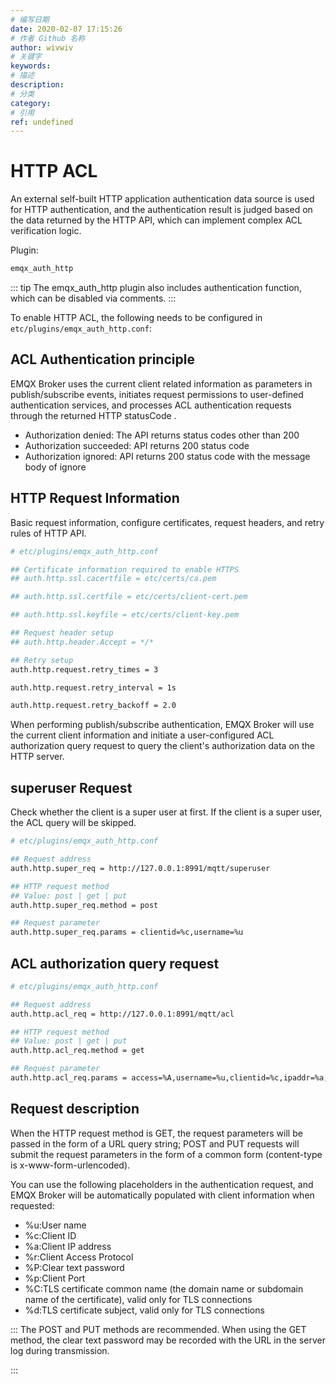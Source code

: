 ```yaml
---
# 编写日期
date: 2020-02-07 17:15:26
# 作者 Github 名称
author: wivwiv
# 关键字
keywords:
# 描述
description:
# 分类
category: 
# 引用
ref: undefined
---
```


# HTTP ACL

An external self-built HTTP application authentication data source is used for HTTP authentication, and the authentication result is judged based on the data returned by the HTTP API, which can implement complex ACL verification logic.

Plugin:

```bash
emqx_auth_http
```

::: tip 
The emqx_auth_http plugin also includes authentication function, which can be disabled via comments.
:::

To enable HTTP ACL, the following needs to be configured in `etc/plugins/emqx_auth_http.conf`:

## ACL Authentication principle

EMQX Broker uses the current client related information as parameters in publish/subscribe events, initiates request permissions to user-defined authentication services, and processes ACL authentication requests through the returned HTTP statusCode .

 - Authorization denied: The API returns status codes other than 200
 - Authorization succeeded: API returns 200 status code
 - Authorization ignored: API returns 200 status code with the message body of ignore

## HTTP Request Information

Basic request information, configure certificates, request headers, and retry rules of HTTP API.

```bash
# etc/plugins/emqx_auth_http.conf

## Certificate information required to enable HTTPS
## auth.http.ssl.cacertfile = etc/certs/ca.pem

## auth.http.ssl.certfile = etc/certs/client-cert.pem

## auth.http.ssl.keyfile = etc/certs/client-key.pem

## Request header setup
## auth.http.header.Accept = */*

## Retry setup
auth.http.request.retry_times = 3

auth.http.request.retry_interval = 1s

auth.http.request.retry_backoff = 2.0
```

When performing publish/subscribe authentication, EMQX Broker will use the current client information and initiate a user-configured ACL authorization query request to query the client's authorization data on the HTTP server.

## superuser Request

Check whether the client is a super user at first. If the client is a super user, the ACL query will be skipped.

```bash
# etc/plugins/emqx_auth_http.conf

## Request address
auth.http.super_req = http://127.0.0.1:8991/mqtt/superuser

## HTTP request method
## Value: post | get | put
auth.http.super_req.method = post

## Request parameter
auth.http.super_req.params = clientid=%c,username=%u
```


## ACL authorization query request

```bash
# etc/plugins/emqx_auth_http.conf

## Request address
auth.http.acl_req = http://127.0.0.1:8991/mqtt/acl

## HTTP request method
## Value: post | get | put
auth.http.acl_req.method = get

## Request parameter
auth.http.acl_req.params = access=%A,username=%u,clientid=%c,ipaddr=%a,topic=%t,mountpoint=%m

```

## Request description

When the HTTP request method is GET, the request parameters will be passed in the form of a URL query string; POST and PUT requests will submit the request parameters in the form of a common form (content-type is x-www-form-urlencoded).

You can use the following placeholders in the authentication request, and EMQX Broker will be automatically populated with client information when requested:

- %u:User name
- %c:Client ID
- %a:Client IP address
- %r:Client Access Protocol
- %P:Clear text password
- %p:Client Port
- %C:TLS certificate common name (the domain name or subdomain name of the certificate), valid only for TLS connections
- %d:TLS certificate subject, valid only for TLS connections

::: 
The POST and PUT methods are recommended. When using the GET method, the clear text password may be recorded with the URL in the server log during transmission.

:::